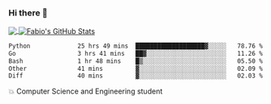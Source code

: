 ### Hi there 👋
<a href="https://github.com/fabiovincenzi/fabiovincenzi">
  <img align="center" src="https://github-readme-stats.vercel.app/api/top-langs/?username=fabiovincenzi&title_color=ffffff&text_color=c9cacc&icon_color=2bbc8a&bg_color=1d1f21&langs_count=3" />
</a>
<a href="https://github.com/fabiovincenzi/fabiovincenzi">
  <img align="center" src="https://github-readme-stats.vercel.app/api?username=fabiovincenzi&show_icons=true&line_height=27&count_private=true&title_color=ffffff&text_color=c9cacc&icon_color=2bbc8a&bg_color=1d1f21" alt="Fabio's GitHub Stats" />
</a>
<!--START_SECTION:waka-->

```txt
Python             25 hrs 49 mins  ███████████████████▓░░░░░   78.76 %
Go                 3 hrs 41 mins   ██▓░░░░░░░░░░░░░░░░░░░░░░   11.26 %
Bash               1 hr 48 mins    █▒░░░░░░░░░░░░░░░░░░░░░░░   05.50 %
Other              41 mins         ▓░░░░░░░░░░░░░░░░░░░░░░░░   02.09 %
Diff               40 mins         ▓░░░░░░░░░░░░░░░░░░░░░░░░   02.03 %
```

<!--END_SECTION:waka-->

:boom: Computer Science and Engineering student
